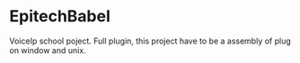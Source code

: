 # EpitechBabel
VoiceIp school poject. Full plugin, this project have to be a assembly of plug on window and unix.
